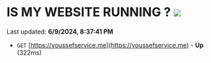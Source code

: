 # IS MY WEBSITE RUNNING ? [![](https://img.shields.io/static/v1?label=Sponsor&message=%E2%9D%A4&logo=GitHub&color=%23fe8e86)](https://github.com/sponsors/Youssef-Lehmam)

Last updated: **6/9/2024, 8:37:41 PM**

- `GET` [https://youssefservice.me](https://youssefservice.me) - **Up** (322ms)
